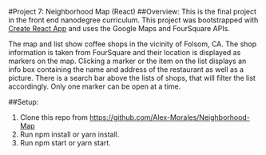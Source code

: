 #Project 7: Neighborhood Map (React)
##Overview:
This is the final project in the front end nanodegree curriculum. This project was bootstrapped with [Create React App](https://github.com/facebook/create-react-app) and uses the Google Maps and FourSquare APIs.

The map and list show coffee shops in the vicinity of Folsom, CA. The shop information is taken from FourSquare and their location is displayed as markers on the map. Clicking a marker or the item on the list displays an info box containing the name and address of the restaurant as well as a picture. There is a search bar above the lists of shops, that will filter the list accordingly. Only one marker can be open at a time.

##Setup:
1. Clone this repo from https://github.com/Alex-Morales/Neighborhood-Map
2. Run npm install or yarn install.
3. Run npm start or yarn start.
